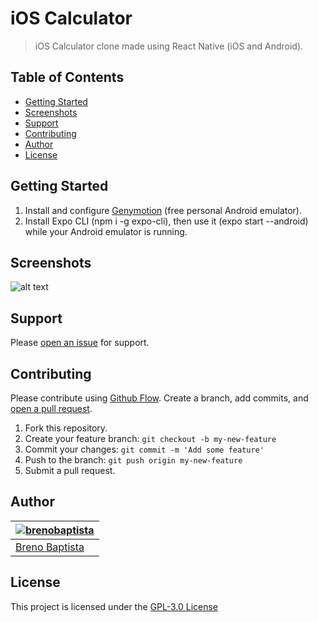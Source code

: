 # iOS Calculator

> iOS Calculator clone made using React Native (iOS and Android).

## Table of Contents

- [Getting Started](#getting-started)
- [Screenshots](#screenshots)
- [Support](#support)
- [Contributing](#contributing)
- [Author](#author)
- [License](#license)

## Getting Started

1. Install and configure [Genymotion](https://www.genymotion.com) (free personal Android emulator).
2. Install Expo CLI (npm i -g expo-cli), then use it (expo start --android) while your Android emulator is running.

## Screenshots

![alt text](https://github.com/brenobaptista/ios-calculator-react-native/blob/master/src/assets/screenshots/sc01.png)

## Support

Please [open an issue](../../issues/new) for support.

## Contributing

Please contribute using [Github Flow](https://guides.github.com/introduction/flow/). Create a branch, add commits, and [open a pull request](../../compare?expand=1).

1. Fork this repository.
2. Create your feature branch: `git checkout -b my-new-feature`
3. Commit your changes: `git commit -m 'Add some feature'`
4. Push to the branch: `git push origin my-new-feature`
5. Submit a pull request.

## Author

| [![brenobaptista](https://avatars1.githubusercontent.com/u/47641641?s=120&v=4)](https://github.com/brenobaptista) |
| ----------------------------------------------------------------------------------------------------------------------------------------------- |
| [Breno Baptista](https://github.com/brenobaptista) |

## License

This project is licensed under the [GPL-3.0 License](/LICENSE)

